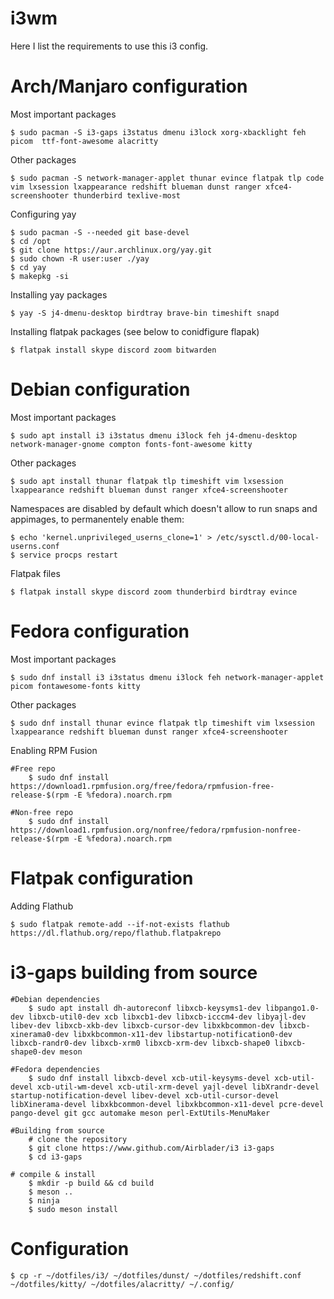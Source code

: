 # i3wm

Here I list the requirements to use this i3 config.

# Arch/Manjaro configuration

Most important packages

    $ sudo pacman -S i3-gaps i3status dmenu i3lock xorg-xbacklight feh picom  ttf-font-awesome alacritty 

Other packages

    $ sudo pacman -S network-manager-applet thunar evince flatpak tlp code vim lxsession lxappearance redshift blueman dunst ranger xfce4-screenshooter thunderbird texlive-most

Configuring yay

    $ sudo pacman -S --needed git base-devel
    $ cd /opt
    $ git clone https://aur.archlinux.org/yay.git
    $ sudo chown -R user:user ./yay
    $ cd yay
    $ makepkg -si

Installing yay packages

    $ yay -S j4-dmenu-desktop birdtray brave-bin timeshift snapd 
    
Installing flatpak packages (see below to conidfigure flapak)
    
    $ flatpak install skype discord zoom bitwarden
    
# Debian configuration

Most important packages

    $ sudo apt install i3 i3status dmenu i3lock feh j4-dmenu-desktop network-manager-gnome compton fonts-font-awesome kitty

Other packages

    $ sudo apt install thunar flatpak tlp timeshift vim lxsession lxappearance redshift blueman dunst ranger xfce4-screenshooter

Namespaces are disabled by default which doesn't allow to run snaps and appimages, to permanentely enable them:

    $ echo 'kernel.unprivileged_userns_clone=1' > /etc/sysctl.d/00-local-userns.conf
    $ service procps restart

Flatpak files

    $ flatpak install skype discord zoom thunderbird birdtray evince

# Fedora configuration

Most important packages

    $ sudo dnf install i3 i3status dmenu i3lock feh network-manager-applet picom fontawesome-fonts kitty

Other packages

    $ sudo dnf install thunar evince flatpak tlp timeshift vim lxsession lxappearance redshift blueman dunst ranger xfce4-screenshooter

Enabling RPM Fusion
    
    #Free repo
        $ sudo dnf install https://download1.rpmfusion.org/free/fedora/rpmfusion-free-release-$(rpm -E %fedora).noarch.rpm   
    
    #Non-free repo
        $ sudo dnf install https://download1.rpmfusion.org/nonfree/fedora/rpmfusion-nonfree-release-$(rpm -E %fedora).noarch.rpm

# Flatpak configuration

Adding Flathub

    $ sudo flatpak remote-add --if-not-exists flathub https://dl.flathub.org/repo/flathub.flatpakrepo

# i3-gaps building from source

    #Debian dependencies
        $ sudo apt install dh-autoreconf libxcb-keysyms1-dev libpango1.0-dev libxcb-util0-dev xcb libxcb1-dev libxcb-icccm4-dev libyajl-dev libev-dev libxcb-xkb-dev libxcb-cursor-dev libxkbcommon-dev libxcb-xinerama0-dev libxkbcommon-x11-dev libstartup-notification0-dev libxcb-randr0-dev libxcb-xrm0 libxcb-xrm-dev libxcb-shape0 libxcb-shape0-dev meson
        
    #Fedora dependencies 
        $ sudo dnf install libxcb-devel xcb-util-keysyms-devel xcb-util-devel xcb-util-wm-devel xcb-util-xrm-devel yajl-devel libXrandr-devel startup-notification-devel libev-devel xcb-util-cursor-devel libXinerama-devel libxkbcommon-devel libxkbcommon-x11-devel pcre-devel pango-devel git gcc automake meson perl-ExtUtils-MenuMaker
        
    #Building from source
        # clone the repository
        $ git clone https://www.github.com/Airblader/i3 i3-gaps
        $ cd i3-gaps

    # compile & install
        $ mkdir -p build && cd build
        $ meson ..
        $ ninja
        $ sudo meson install
    

# Configuration

    $ cp -r ~/dotfiles/i3/ ~/dotfiles/dunst/ ~/dotfiles/redshift.conf ~/dotfiles/kitty/ ~/dotfiles/alacritty/ ~/.config/

